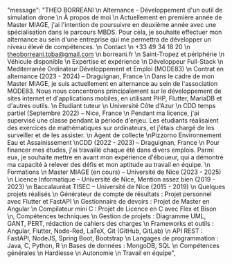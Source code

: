   "message": "THEO BORREANI \n Alternance - Développement d'un outil de simulation drone \n À propos de moi \n Actuellement en première année de Master MIAGE, j'ai l'intention de poursuivre en deuxième année avec une spécialisation dans le parcours MBDS. Pour cela, je souhaite effectuer mon alternance au sein d'une entreprise qui me permettra de développer un niveau élevé de compétences. \n Contact \n +33 49 34 18 20 \n theoborreani.toba@gmail.com \n borreani.fr \n Saint-Tropez et périphérie \n Véhicule disponible \n Expertise et expérience \n Développeur Full-Stack \n Mediterranée Ordinateur Développement et Emploi (MODE83) \n Contrat en alternance (2023 - 2024) – Draguignan, France \n Dans le cadre de mon Master MIAGE, je suis actuellement en alternance au sein de l'association MODE83. Nous nous concentrons principalement sur le développement de sites internet et d'applications mobiles, en utilisant PHP, Flutter, MariaDB et d'autres outils. \n Étudiant tuteur \n Université Côte d'Azur \n CDD temps partiel (Septembre 2022) – Nice, France \n Pendant ma licence, j'ai supervisé une classe pendant la période d'enjeu. Les étudiants réalisaient des exercices de mathématiques sur ordinateurs, et j'étais chargé de les surveiller et de les assister. \n Agent de collecte \nPizzorno Environnement Eau et Assainissement \nCDD (2022 - 2023) – Draguignan, France \n Pour financer mes études, j'ai travaillé chaque été dans divers emplois. Parmi eux, je souhaite mettre en avant mon expérience d'éboueur, qui a démontré ma capacité à relever des défis et mon aptitude au travail en équipe. \n Formations \n Master MIAGE (en cours) – Université de Nice (2023 - 2025) \n Licence Informatique – Université de Nice, Mention assez bien (2019 - 2023) \n Baccalauréat TISEC – Université de Nice (2015 - 2019) \n Quelques projets réalisés \n Générateur de compte de résultats : Projet personnel avec Flutter et FastAPI \n Gestionnaire de devoirs : Projet de Master en Angular \n Compilateur mini C : Projet de Licence en C avec Flex et Bison \n, Compétences techniques \n Gestion de projets : Diagramme UML, GANT, PERT, rédaction de cahiers des charges \n Frameworks et outils : Angular, Flutter, Node-Red, LaTeX, Git (GitHub, GitLab) \n API REST : FastAPI, NodeJS, Spring Boot, Bootstrap \n Langages de programmation : Java, C, Python, R \n Bases de données : MongoDB, SQL \n Compétences générales \n Hardiesse \n Autonomie \n Travail en équipe",